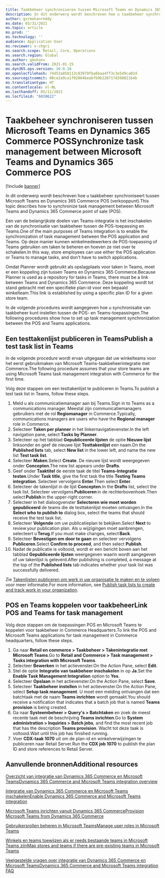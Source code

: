 ```yaml
---
title: Taakbeheer synchroniseren tussen Microsoft Teams en Dynamics 365 Commerce POS
description: In dit onderwerp wordt beschreven hoe u taakbeheer synchroniseert tussen Microsoft Teams en Dynamics 365 Commerce POS (verkooppunt).
author: gvrmohanreddy
ms.date: 03/31/2021
ms.topic: article
ms.prod: ''
ms.technology: ''
audience: Application User
ms.reviewer: v-chgri
ms.search.scope: Retail, Core, Operations
ms.search.region: Global
ms.author: gmohanv
ms.search.validFrom: 2021-01-15
ms.dyn365.ops.version: 10.0.18
ms.openlocfilehash: 74d53a850113c83979fba6baa4ff3c3e5d9ca02d
ms.sourcegitcommit: 08ce2a9ca1f02064beabfb9b228717d39882164b
ms.translationtype: HT
ms.contentlocale: nl-NL
ms.lasthandoff: 05/11/2021
ms.locfileid: "6020622"
---
```

# <a name="synchronize-task-management-between-microsoft-teams-and-dynamics-365-commerce-pos"></a><span data-ttu-id="03d1e-103">Taakbeheer synchroniseren tussen Microsoft Teams en Dynamics 365 Commerce POS</span><span class="sxs-lookup"><span data-stu-id="03d1e-103">Synchronize task management between Microsoft Teams and Dynamics 365 Commerce POS</span></span>

[!include [banner](includes/banner.md)]

<span data-ttu-id="03d1e-104">In dit onderwerp wordt beschreven hoe u taakbeheer synchroniseert tussen Microsoft Teams en Dynamics 365 Commerce POS (verkooppunt).</span><span class="sxs-lookup"><span data-stu-id="03d1e-104">This topic describes how to synchronize task management between Microsoft Teams and Dynamics 365 Commerce point of sale (POS).</span></span>

<span data-ttu-id="03d1e-105">Een van de belangrijkste doelen van Teams-integratie is het inschakelen van de synchronisatie van taakbeheer tussen de POS-toepassing en Teams.</span><span class="sxs-lookup"><span data-stu-id="03d1e-105">One of the main purposes of Teams integration is to enable the synchronization of task management between the POS application and Teams.</span></span> <span data-ttu-id="03d1e-106">Op deze manier kunnen winkelmedewerkers de POS-toepassing of Teams gebruiken om taken te beheren en hoeven ze niet over te schakelen.</span><span class="sxs-lookup"><span data-stu-id="03d1e-106">In this way, store employees can use either the POS application or Teams to manage tasks, and don't have to switch applications.</span></span>

<span data-ttu-id="03d1e-107">Omdat Planner wordt gebruikt als opslagplaats voor taken in Teams, moet er een koppeling zijn tussen Teams en Dynamics 365 Commerce.</span><span class="sxs-lookup"><span data-stu-id="03d1e-107">Because Planner is used as a repository for tasks in Teams, there must be a link between Teams and Dynamics 365 Commerce.</span></span> <span data-ttu-id="03d1e-108">Deze koppeling wordt tot stand gebracht met een specifieke plan-id voor een bepaald winkelteam.</span><span class="sxs-lookup"><span data-stu-id="03d1e-108">This link is established by using a specific plan ID for a given store team.</span></span>

<span data-ttu-id="03d1e-109">In de volgende procedures wordt aangegeven hoe u synchronisatie van taakbeheer kunt instellen tussen de POS- en Teams-toepassingen.</span><span class="sxs-lookup"><span data-stu-id="03d1e-109">The following procedures show how to set up task management synchronization between the POS and Teams applications.</span></span>

## <a name="publish-a-test-task-list-in-teams"></a><span data-ttu-id="03d1e-110">Een testtakenlijst publiceren in Teams</span><span class="sxs-lookup"><span data-stu-id="03d1e-110">Publish a test task list in Teams</span></span>

<span data-ttu-id="03d1e-111">In de volgende procedure wordt ervan uitgegaan dat uw winkelteams voor het eerst gebruikmaken van Microsoft Teams-taakbeheerintegratie met Commerce.</span><span class="sxs-lookup"><span data-stu-id="03d1e-111">The following procedure assumes that your store teams are using Microsoft Teams task management integration with Commerce for the first time.</span></span>

<span data-ttu-id="03d1e-112">Volg deze stappen om een testtakenlijst te publiceren in Teams.</span><span class="sxs-lookup"><span data-stu-id="03d1e-112">To publish a test task list in Teams, follow these steps.</span></span>

1. <span data-ttu-id="03d1e-113">Meld u als communicatiemanager aan bij Teams.</span><span class="sxs-lookup"><span data-stu-id="03d1e-113">Sign in to Teams as a communications manager.</span></span> <span data-ttu-id="03d1e-114">Meestal zijn communicatiemanagers gebruikers met de rol **Regiomanager** in Commerce.</span><span class="sxs-lookup"><span data-stu-id="03d1e-114">Typically, communications managers are users who have the **Regional manager** role in Commerce.</span></span>
1. <span data-ttu-id="03d1e-115">Selecteer **Taken per planner** in het linkernavigatievenster.</span><span class="sxs-lookup"><span data-stu-id="03d1e-115">In the left navigation pane, select **Tasks by Planner**.</span></span>
1. <span data-ttu-id="03d1e-116">Selecteer op het tabblad **Gepubliceerde lijsten** de optie **Nieuwe lijst** linksonder en geef de nieuwe lijst **Testtakenlijst** een naam.</span><span class="sxs-lookup"><span data-stu-id="03d1e-116">On the **Published lists** tab, select **New list** in the lower left, and name the new list **Test task list**.</span></span>
1. <span data-ttu-id="03d1e-117">Selecteer **Maken**.</span><span class="sxs-lookup"><span data-stu-id="03d1e-117">Select **Create**.</span></span> <span data-ttu-id="03d1e-118">De nieuwe lijst wordt weergegeven onder **Concepten**.</span><span class="sxs-lookup"><span data-stu-id="03d1e-118">The new list appears under **Drafts**.</span></span>
1. <span data-ttu-id="03d1e-119">Geef onder **Taaktitel** de eerste taak de titel **Teams-Integratie testen**.</span><span class="sxs-lookup"><span data-stu-id="03d1e-119">Under **Task title**, give the first task the title **Testing Teams integration**.</span></span> <span data-ttu-id="03d1e-120">Selecteer vervolgens **Enter**.</span><span class="sxs-lookup"><span data-stu-id="03d1e-120">Then select **Enter**.</span></span>
1. <span data-ttu-id="03d1e-121">Selecteer de takenlijst in de lijst **Concepten**.</span><span class="sxs-lookup"><span data-stu-id="03d1e-121">In the **Drafts** list, select the task list.</span></span> <span data-ttu-id="03d1e-122">Selecteer vervolgens **Publiceren** in de rechterbovenhoek.</span><span class="sxs-lookup"><span data-stu-id="03d1e-122">Then select **Publish** in the upper-right corner.</span></span>
1. <span data-ttu-id="03d1e-123">Selecteer in het dialoogvenster **Selecteren wie moet worden gepubliceerd** de teams die de testtakenlijst moeten ontvangen.</span><span class="sxs-lookup"><span data-stu-id="03d1e-123">In the **Select who to publish to** dialog box, select the teams that should receive the test task list.</span></span>
1. <span data-ttu-id="03d1e-124">Selecteer **Volgende** om uw publicatieplan te bekijken.</span><span class="sxs-lookup"><span data-stu-id="03d1e-124">Select **Next** to review your publication plan.</span></span> <span data-ttu-id="03d1e-125">Als u wijzigingen moet aanbrengen, selecteert u **Terug**.</span><span class="sxs-lookup"><span data-stu-id="03d1e-125">If you must make changes, select **Back**.</span></span> 
1. <span data-ttu-id="03d1e-126">Selecteer **Bevestigen om door te gaan**  en selecteer vervolgens **Publiceren**.</span><span class="sxs-lookup"><span data-stu-id="03d1e-126">Select **Confirm to proceed**, and then select **Publish**.</span></span>
1. <span data-ttu-id="03d1e-127">Nadat de publicatie is voltooid, wordt er een bericht boven aan het tabblad **Gepubliceerde lijsten** weergegeven waarin wordt aangegeven of uw takenlijst is geleverd.</span><span class="sxs-lookup"><span data-stu-id="03d1e-127">After publishing is completed, a message at the top of the **Published lists** tab indicates whether your task list was successfully delivered.</span></span>

<span data-ttu-id="03d1e-128">Zie [Takenlijsten publiceren om werk in uw organisatie te maken en te volgen](https://support.microsoft.com/office/publish-task-lists-to-create-and-track-work-in-your-organization-095409b3-f5af-40aa-9f9e-339b54e705df) voor meer informatie.</span><span class="sxs-lookup"><span data-stu-id="03d1e-128">For more information, see [Publish task lists to create and track work in your organization](https://support.microsoft.com/office/publish-task-lists-to-create-and-track-work-in-your-organization-095409b3-f5af-40aa-9f9e-339b54e705df).</span></span>

## <a name="link-pos-and-teams-for-task-management"></a><span data-ttu-id="03d1e-129">POS en Teams koppelen voor taakbeheer</span><span class="sxs-lookup"><span data-stu-id="03d1e-129">Link POS and Teams for task management</span></span>

<span data-ttu-id="03d1e-130">Volg deze stappen om de toepassingen POS en Microsoft Teams te koppelen voor taakbeheer in Commerce Headquarters.</span><span class="sxs-lookup"><span data-stu-id="03d1e-130">To link the POS and Microsoft Teams applications for task management in Commerce headquarters, follow these steps.</span></span>

1. <span data-ttu-id="03d1e-131">Ga naar **Retail en commerce \> Taakbeheer \> Takenintegratie met Microsoft Teams**.</span><span class="sxs-lookup"><span data-stu-id="03d1e-131">Go to **Retail and Commerce \> Task management \> Tasks integration with Microsoft Teams**.</span></span>
1. <span data-ttu-id="03d1e-132">Selecteer **Bewerken** in het actievenster.</span><span class="sxs-lookup"><span data-stu-id="03d1e-132">On the Action Pane, select **Edit**.</span></span>
1. <span data-ttu-id="03d1e-133">Stel de optie **Integratie van taakbeheer inschakelen** in op **Ja**.</span><span class="sxs-lookup"><span data-stu-id="03d1e-133">Set the **Enable Task Management Integration** option to **Yes**.</span></span>
1. <span data-ttu-id="03d1e-134">Selecteer **Opslaan** in het actievenster.</span><span class="sxs-lookup"><span data-stu-id="03d1e-134">On the Action Pane, select **Save**.</span></span>
1. <span data-ttu-id="03d1e-135">Selecteer **Taakbeheer instellen** in het actievenster.</span><span class="sxs-lookup"><span data-stu-id="03d1e-135">On the Action Pane, select **Setup task management**.</span></span> <span data-ttu-id="03d1e-136">U moet een melding ontvangen dat een batchtaak met de naam **Teams inrichten** wordt gemaakt.</span><span class="sxs-lookup"><span data-stu-id="03d1e-136">You should receive a notification that indicates that a batch job that is named **Teams provision** is being created.</span></span>
1. <span data-ttu-id="03d1e-137">Ga naar **Systeembeheer \> Query's \> Batchtaken** en zoek de meest recente taak met de beschrijving **Teams inrichten**.</span><span class="sxs-lookup"><span data-stu-id="03d1e-137">Go to **System administration \> Inquiries \> Batch jobs**, and find the most recent job that has the description **Teams provision**.</span></span> <span data-ttu-id="03d1e-138">Wacht tot deze taak is voltooid.</span><span class="sxs-lookup"><span data-stu-id="03d1e-138">Wait until this job has finished running.</span></span>
1. <span data-ttu-id="03d1e-139">Voer **CDX-taak 1070** uit om de plan-id en winkelverwijzingen te publiceren naar Retail Server.</span><span class="sxs-lookup"><span data-stu-id="03d1e-139">Run the **CDX job 1070** to publish the plan ID and store references to Retail Server.</span></span>

## <a name="additional-resources"></a><span data-ttu-id="03d1e-140">Aanvullende bronnen</span><span class="sxs-lookup"><span data-stu-id="03d1e-140">Additional resources</span></span>

[<span data-ttu-id="03d1e-141">Overzicht van integratie van Dynamics 365 Commerce en Microsoft Teams</span><span class="sxs-lookup"><span data-stu-id="03d1e-141">Dynamics 365 Commerce and Microsoft Teams integration overview</span></span>](commerce-teams-integration.md)

[<span data-ttu-id="03d1e-142">Integratie van Dynamics 365 Commerce en Microsoft Teams inschakelen</span><span class="sxs-lookup"><span data-stu-id="03d1e-142">Enable Dynamics 365 Commerce and Microsoft Teams integration</span></span>](enable-teams-integration.md)

[<span data-ttu-id="03d1e-143">Microsoft Teams inrichten vanuit Dynamics 365 Commerce</span><span class="sxs-lookup"><span data-stu-id="03d1e-143">Provision Microsoft Teams from Dynamics 365 Commerce</span></span>](provision-teams-from-commerce.md)

[<span data-ttu-id="03d1e-144">Gebruikersrollen beheren in Microsoft Teams</span><span class="sxs-lookup"><span data-stu-id="03d1e-144">Manage user roles in Microsoft Teams</span></span>](manage-user-roles-teams.md)

[<span data-ttu-id="03d1e-145">Winkels en teams toewijzen als er reeds bestaande teams in Microsoft Teams zijn</span><span class="sxs-lookup"><span data-stu-id="03d1e-145">Map stores and teams if there are pre-existing teams in Microsoft Teams</span></span>](map-stores-existing-teams.md)

[<span data-ttu-id="03d1e-146">Veelgestelde vragen over integratie van Dynamics 365 Commerce en Microsoft Teams</span><span class="sxs-lookup"><span data-stu-id="03d1e-146">Dynamics 365 Commerce and Microsoft Teams integration FAQ</span></span>](teams-integration-faq.md)
